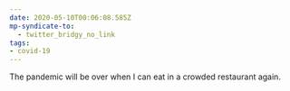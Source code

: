 ```yaml
---
date: 2020-05-10T00:06:08.585Z
mp-syndicate-to:
  - twitter_bridgy_no_link
tags:
- covid-19
---
```


The pandemic will be over when I can eat in a crowded restaurant again.
